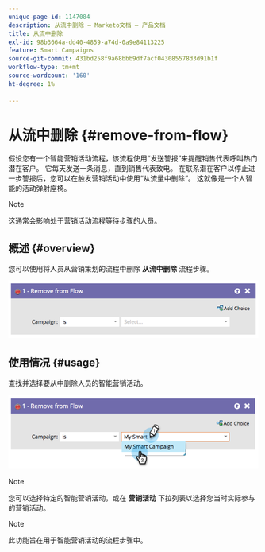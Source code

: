 ```yaml
---
unique-page-id: 1147084
description: 从流中删除 — Marketo文档 — 产品文档
title: 从流中删除
exl-id: 98b3664a-dd40-4859-a74d-0a9e84113225
feature: Smart Campaigns
source-git-commit: 431bd258f9a68bbb9df7acf043085578d3d91b1f
workflow-type: tm+mt
source-wordcount: '160'
ht-degree: 1%

---
```


# 从流中删除 {#remove-from-flow}

假设您有一个智能营销活动流程，该流程使用“发送警报”来提醒销售代表呼叫热门潜在客户。 它每天发送一条消息，直到销售代表致电。 在联系潜在客户以停止进一步警报后，您可以在触发营销活动中使用“从流量中删除”。 这就像是一个人智能的活动弹射座椅。

>[!NOTE]
>
>这通常会影响处于营销活动流程等待步骤的人员。

## 概述 {#overview}

您可以使用将人员从营销策划的流程中删除 **从流中删除** 流程步骤。

![](assets/image2014-9-22-17-3a10-3a21.png)

## 使用情况 {#usage}

查找并选择要从中删除人员的智能营销活动。

![](assets/image2014-9-22-17-3a10-3a28.png)

>[!NOTE]
>
>您可以选择特定的智能营销活动，或在 **营销活动** 下拉列表以选择您当时实际参与的营销活动。

>[!NOTE]
>
>此功能旨在用于智能营销活动的流程步骤中。
